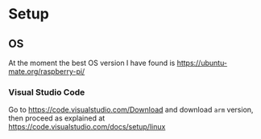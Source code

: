 # Setup 

## OS

At the moment the best OS version I have found is https://ubuntu-mate.org/raspberry-pi/

### Visual Studio Code

Go to https://code.visualstudio.com/Download and download `arm` version, then proceed as explained at https://code.visualstudio.com/docs/setup/linux 
